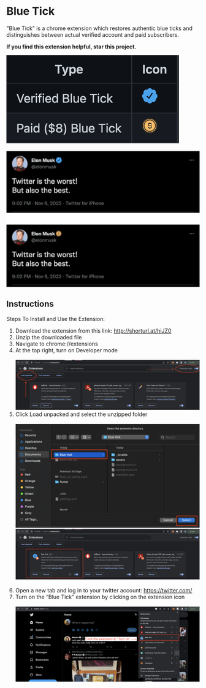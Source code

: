 # Blue Tick


"Blue Tick" is a chrome extension which restores authentic blue ticks and distinguishes between actual verified account and paid subscribers.

**If you find this extension helpful, star this project.**

[comment]: <> (![image info]&#40;./assets/img/tweetified_snap.png&#41;)

![image info](./assets/img/7.png)
<br><br>
![image info](./assets/img/6.png)

## Instructions
Steps To Install and Use the Extension:

1. Download the extension from this link: http://shorturl.at/hiJZ0
2. Unzip the downloaded file
3. Navigate to chrome://extensions
4. At the top right, turn on Developer mode <br><br>
   ![image info](./assets/img/1.png)
5. Click Load unpacked and select the unzipped folder<br> <br>
![image info](./assets/img/2.png)
![image info](./assets/img/3.png)
<br><br>
6. Open a new tab and log in to your twitter account:  https://twitter.com/
7. Turn on the “Blue Tick” extension by clicking on the extension icon
<br><br>
   ![image info](./assets/img/4.png)
